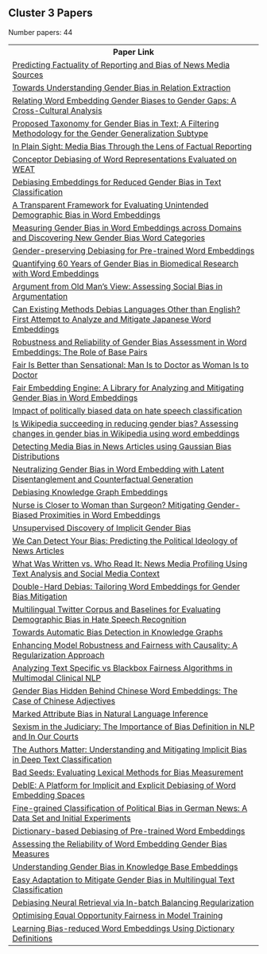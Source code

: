 ## Cluster 3 Papers

Number papers: 44
<html><table><tr>
<th>Paper Link</th>
</tr>
<tr>
<td><a href=https://www.semanticscholar.org/paper/134b65656d5e061c8c98332227503c407592aed6>Predicting Factuality of Reporting and Bias of News Media Sources</a></td>
</tr>
<tr>
<td><a href=https://www.semanticscholar.org/paper/0ab2fb6c850bd1c5882deb4984d37b4ccbee580c>Towards Understanding Gender Bias in Relation Extraction</a></td>
</tr>
<tr>
<td><a href=https://www.semanticscholar.org/paper/ca65fd16bbc9e52faff3d5ab9d05804cc6145e0c>Relating Word Embedding Gender Biases to Gender Gaps: A Cross-Cultural Analysis</a></td>
</tr>
<tr>
<td><a href=https://www.semanticscholar.org/paper/f05b9b663f1461ef2e20be5d2e8d2116a5a44f94>Proposed Taxonomy for Gender Bias in Text; A Filtering Methodology for the Gender Generalization Subtype</a></td>
</tr>
<tr>
<td><a href=https://www.semanticscholar.org/paper/8592983238261838603caf503def12d3396de710>In Plain Sight: Media Bias Through the Lens of Factual Reporting</a></td>
</tr>
<tr>
<td><a href=https://www.semanticscholar.org/paper/dcfbdcf6bd3e6bb4101cc3f8eb1ca122db1eab61>Conceptor Debiasing of Word Representations Evaluated on WEAT</a></td>
</tr>
<tr>
<td><a href=https://www.semanticscholar.org/paper/f397df630e0708d411e76309b85f56440b853b86>Debiasing Embeddings for Reduced Gender Bias in Text Classification</a></td>
</tr>
<tr>
<td><a href=https://www.semanticscholar.org/paper/f007180553dd8e62b348a403ea8aafa36ec7d4ce>A Transparent Framework for Evaluating Unintended Demographic Bias in Word Embeddings</a></td>
</tr>
<tr>
<td><a href=https://www.semanticscholar.org/paper/3f7b3051e9553c16d8ee35bd8112127632f11993>Measuring Gender Bias in Word Embeddings across Domains and Discovering New Gender Bias Word Categories</a></td>
</tr>
<tr>
<td><a href=https://www.semanticscholar.org/paper/8ea6f7fcd75d7651b5c4f5c7cd121854f3369693>Gender-preserving Debiasing for Pre-trained Word Embeddings</a></td>
</tr>
<tr>
<td><a href=https://www.semanticscholar.org/paper/7c7081c3b7452d5b7da3aa5405125a73015cabc0>Quantifying 60 Years of Gender Bias in Biomedical Research with Word Embeddings</a></td>
</tr>
<tr>
<td><a href=https://www.semanticscholar.org/paper/32f16fa23ee77456400ddacfceeb1b06b99220ec>Argument from Old Man’s View: Assessing Social Bias in Argumentation</a></td>
</tr>
<tr>
<td><a href=https://www.semanticscholar.org/paper/dcda8ded08a10ef07cdeca98d85d9dc3410e8a38>Can Existing Methods Debias Languages Other than English? First Attempt to Analyze and Mitigate Japanese Word Embeddings</a></td>
</tr>
<tr>
<td><a href=https://www.semanticscholar.org/paper/10c91a58f296b1d78238886763f071e6ef685606>Robustness and Reliability of Gender Bias Assessment in Word Embeddings: The Role of Base Pairs</a></td>
</tr>
<tr>
<td><a href=https://www.semanticscholar.org/paper/4b6f6669060367ae8f58e8a749bde085102f6298>Fair Is Better than Sensational: Man Is to Doctor as Woman Is to Doctor</a></td>
</tr>
<tr>
<td><a href=https://www.semanticscholar.org/paper/2049ecc23a81b38946c06f8f76ddc7b258dc76f9>Fair Embedding Engine: A Library for Analyzing and Mitigating Gender Bias in Word Embeddings</a></td>
</tr>
<tr>
<td><a href=https://www.semanticscholar.org/paper/d5167d87ab6eaacfe81424e05c2282d75ad56368>Impact of politically biased data on hate speech classification</a></td>
</tr>
<tr>
<td><a href=https://www.semanticscholar.org/paper/f73533fae5f05ffe350437913279bdce21fbc590>Is Wikipedia succeeding in reducing gender bias? Assessing changes in gender bias in Wikipedia using word embeddings</a></td>
</tr>
<tr>
<td><a href=https://www.semanticscholar.org/paper/a68e53c34f7c0c6a6d806e5dab0bba8e92c85f6a>Detecting Media Bias in News Articles using Gaussian Bias Distributions</a></td>
</tr>
<tr>
<td><a href=https://www.semanticscholar.org/paper/10414a2f2f00028f2c725c3461b00c3a2ec98951>Neutralizing Gender Bias in Word Embedding with Latent Disentanglement and Counterfactual Generation</a></td>
</tr>
<tr>
<td><a href=https://www.semanticscholar.org/paper/2292c89ba08a5b5f1dde2bf4fa65241e2cd98fef>Debiasing Knowledge Graph Embeddings</a></td>
</tr>
<tr>
<td><a href=https://www.semanticscholar.org/paper/c2ecc9073672a8d8bf21fe442dbf3f76356858ee>Nurse is Closer to Woman than Surgeon? Mitigating Gender-Biased Proximities in Word Embeddings</a></td>
</tr>
<tr>
<td><a href=https://www.semanticscholar.org/paper/213e3b93d0c911c56d4c90a4063e6bf2201c0150>Unsupervised Discovery of Implicit Gender Bias</a></td>
</tr>
<tr>
<td><a href=https://www.semanticscholar.org/paper/ce6945d32780c599d829c1995dfc1555ab33bdd1>We Can Detect Your Bias: Predicting the Political Ideology of News Articles</a></td>
</tr>
<tr>
<td><a href=https://www.semanticscholar.org/paper/e7a00d7bdc5f9e2d4aaa17a3d44ee1239f33fc30>What Was Written vs. Who Read It: News Media Profiling Using Text Analysis and Social Media Context</a></td>
</tr>
<tr>
<td><a href=https://www.semanticscholar.org/paper/b58abb51a5dae7fb753be4535e468a6f1f07f873>Double-Hard Debias: Tailoring Word Embeddings for Gender Bias Mitigation</a></td>
</tr>
<tr>
<td><a href=https://www.semanticscholar.org/paper/5bda340d2d348362310a921395e7b21dd2f93387>Multilingual Twitter Corpus and Baselines for Evaluating Demographic Bias in Hate Speech Recognition</a></td>
</tr>
<tr>
<td><a href=https://www.semanticscholar.org/paper/d105b192d887a84746fb35ceb30e35511495da78>Towards Automatic Bias Detection in Knowledge Graphs</a></td>
</tr>
<tr>
<td><a href=https://www.semanticscholar.org/paper/d9f561c3cf90c8c175be4178cc32c543a09fcb82>Enhancing Model Robustness and Fairness with Causality: A Regularization Approach</a></td>
</tr>
<tr>
<td><a href=https://www.semanticscholar.org/paper/e0e71f342f247f8e6f3f31f9327cc4fc0d17f064>Analyzing Text Specific vs Blackbox Fairness Algorithms in Multimodal Clinical NLP</a></td>
</tr>
<tr>
<td><a href=https://www.semanticscholar.org/paper/41a53afaf6d616438ba866f8df28130d13d6881f>Gender Bias Hidden Behind Chinese Word Embeddings: The Case of Chinese Adjectives</a></td>
</tr>
<tr>
<td><a href=https://www.semanticscholar.org/paper/6df96339baab731d79974eedcf85e4401ea9e5fe>Marked Attribute Bias in Natural Language Inference</a></td>
</tr>
<tr>
<td><a href=https://www.semanticscholar.org/paper/7e069b99a73efac0b063d068528de10007998fd4>Sexism in the Judiciary: The Importance of Bias Definition in NLP and In Our Courts</a></td>
</tr>
<tr>
<td><a href=https://www.semanticscholar.org/paper/07f4920a4a120a4a8644804904d0f5cc215b8ff8>The Authors Matter: Understanding and Mitigating Implicit Bias in Deep Text Classification</a></td>
</tr>
<tr>
<td><a href=https://www.semanticscholar.org/paper/3ca7a604e0d351e512bfda045d2837caeb9831df>Bad Seeds: Evaluating Lexical Methods for Bias Measurement</a></td>
</tr>
<tr>
<td><a href=https://www.semanticscholar.org/paper/713ac8f8adbc5a049de2f996ca03b149faec0abd>DebIE: A Platform for Implicit and Explicit Debiasing of Word Embedding Spaces</a></td>
</tr>
<tr>
<td><a href=https://www.semanticscholar.org/paper/95377cccf05be92f32170aa4711e7f73658f4ca3>Fine-grained Classification of Political Bias in German News: A Data Set and Initial Experiments</a></td>
</tr>
<tr>
<td><a href=https://www.semanticscholar.org/paper/3713672a73ddccbc75e24e99cde182a78772da21>Dictionary-based Debiasing of Pre-trained Word Embeddings</a></td>
</tr>
<tr>
<td><a href=https://www.semanticscholar.org/paper/d7aa0383dd5ed751bda53bbe5caacf68d6325956>Assessing the Reliability of Word Embedding Gender Bias Measures</a></td>
</tr>
<tr>
<td><a href=https://www.semanticscholar.org/paper/0d9d603a2366200fc573a6bb1a7bf3c7e7710a17>Understanding Gender Bias in Knowledge Base Embeddings</a></td>
</tr>
<tr>
<td><a href=https://www.semanticscholar.org/paper/a200933eaecb90b64863760c9b7f29780e82d1f7>Easy Adaptation to Mitigate Gender Bias in Multilingual Text Classification</a></td>
</tr>
<tr>
<td><a href=https://www.semanticscholar.org/paper/2775900e7633f218618f9f7ca5cfda984fae323d>Debiasing Neural Retrieval via In-batch Balancing Regularization</a></td>
</tr>
<tr>
<td><a href=https://www.semanticscholar.org/paper/659002eac636dc3ffb87c00ad3fd1bc7bd67acad>Optimising Equal Opportunity Fairness in Model Training</a></td>
</tr>
<tr>
<td><a href=https://www.semanticscholar.org/paper/8dee3913fab7d2a7d130d5a811bf8cbe1e060a00>Learning Bias-reduced Word Embeddings Using Dictionary Definitions</a></td>
</tr>
</table></html>

